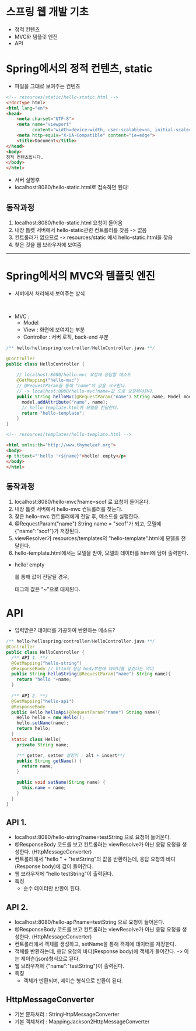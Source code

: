 # 스프링 웹 개발 기초
- 정적 컨텐츠
- MVC와 템플릿 엔진
- API

# Spring에서의 정적 컨텐츠, static
- 파일을 그대로 보여주는 컨텐츠
```html
<!-- resources/static/hello-static.html -->
<!doctype html>
<html lang="en">
<head>
    <meta charset="UTF-8">
    <meta name="viewport"
          content="width=device-width, user-scalable=no, initial-scale=1.0, maximum-scale=1.0, minimum-scale=1.0">
    <meta http-equiv="X-UA-Compatible" content="ie=edge">
    <title>Document</title>
</head>
<body>
정적 컨텐츠입니다.
</body>
</html>
```
- 서버 실행후
- localhost:8080/hello-static.html로 접속하면 된다!

## 동작과정
1. localhost:8080/hello-static.html 요청이 들어옴
2. 내장 톰켓 서버에서 hello-static관련 컨트롤러를 찾음 -> 없음
3. 컨트롤러가 없으므로 -> resources/static 에서 hello-static.html을 찾음
4. 찾은 것을 웹 브라우저에 보여줌

<hr>

# Spring에서의 MVC와 템플릿 엔진
- 서버에서 처리해서 보여주는 방식
<br>

- MVC : 
  - Model
  - View : 화면에 보여지는 부분
  - Controller : 서버 로직, back-end 부분
```java
/** hello/hellospring/controller/HelloController.java **/

@Controller
public class HelloController {
    
    // localhost:8080/hello-mvc 요청에 응답할 메소드
    @GetMapping("hello-mvc")
    // @RequestParam을 통해 "name"의 값을 요구한다. 
    // -> localhost:8080/hello-mvc?name=값 으로 요청해야한다.
    public String helloMvc(@RequestParam("name") String name, Model model){
      model.addAttribute("name", name);
      // hello-template.html에 모델을 전달한다.
      return "hello-template";
    }
}
```

```html
<!-- resources/templates/hello-template.html -->

<html xmlns:th="http://www.thymeleaf.org">
<body>
<p th:text="'hello '+${name}">hello! empty</p>
</body>
</html>
```
## 동작과정
1. localhost:8080/hello-mvc?name=scof 로 요청이 들어온다.
2. 내장 톰켓 서버에서 hello-mvc 컨트롤러를 찾는다.
3. 찾은 hello-mvc 컨트롤러에게 전달 후, 메소드를 실행한다.
4. @RequestParam("name") String name = "scof"가 되고, 모델에 {"name":"scof"}가 저장된다.
5. viewResolver가 resources/templates의 "hello-template".html에 모델을 전달한다.
6. hello-template.html에서는 모델을 받아, 모델의 데이터를 html에 담아 출력한다.
  - <p th:text="~">hello! empty</p>를 통해 값이 전달될 경우, <p>태그의 값은 "~"으로 대체된다.

# API
- 입력받은? 데이터를 가공하여 반환하는 메소드?
```java
/** hello/hellospring/controller/HelloController.java **/
@Controller
public class HelloController {
  /** API 1. **/
  @GetMapping("hello-string")
  @ResponseBody // http의 응답 body부분에 데이터를 넣겠다는 의미
  public String helloString(@RequestParam("name") String name){
    return "hello "+name;
  }
  
  /** API 2. **/
  @GetMapping("hello-api")
  @ResponseBody
  public Hello helloApi(@RequestParam("name") String name){
    Hello hello = new Hello();
    hello.setName(name);
    return hello;
  }
  static class Hello{
    private String name;

    /** getter, setter 설정키 : alt + insert**/
    public String getName() {
      return name;
    }

    public void setName(String name) {
      this.name = name;
    }
  }
}
```
## API 1.
- localhost:8080/hello-string?name=testString 으로 요청이 들어온다.
- @ResponseBody 코드를 보고 컨트롤러는 viewResolve가 아닌 응답 요청을 생성한다. (HttpMessageConverter)
- 컨트롤러에서 "hello " + "testString"의 값을 반환하는데, 응답 요청의 바디(Response body)에 값이 들어간다.
- 웹 브라우저에 "hello testString"이 출력된다.
- 특징
  - 순수 데이터만 반환이 된다.

## API 2.
- localhost:8080/hello-api?name=testString 으로 요청이 들어온다.
- @ResponseBody 코드를 보고 컨트롤러는 viewResolve가 아닌 응답 요청을 생성한다. (HttpMessageConverter)
- 컨트롤러에서 객체를 생성하고, setName을 통해 객체에 데이터를 저장한다.
- 객체를 반환하는데, 응답 요청의 바디(Response body)에 객체가 들어간다. -> 이는 제이슨(json)형식으로 된다.
- 웹 브라우저에 {"name":"testString"}이 출력된다.
- 특징
  - 객체가 반환되며, 제이슨 형식으로 반환이 된다.

## HttpMessageConverter
- 기본 문자처리 : StringHttpMessageConverter
- 기본 객체처리 : MappingJackson2HttpMessageConverter